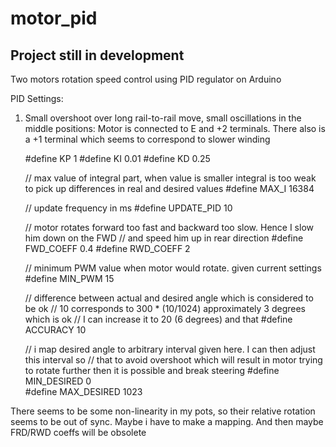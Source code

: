 # motor_pid
## Project still in development
Two motors rotation speed control using PID regulator on Arduino

PID Settings:
1. Small overshoot over long rail-to-rail move, small oscillations in the middle positions:
Motor is connected to E and +2 terminals. There also is a +1 terminal which seems to correspond to slower winding    
    
    

    #define KP 1
    #define KI 0.01 
    #define KD 0.25
    
    // max value of integral part, when value is smaller integral is too weak to pick up differences in real and desired values
    #define MAX_I 16384       
    
    // update frequency in ms
    #define UPDATE_PID 10       
    
    // motor rotates forward too fast and backward too slow. Hence I slow him down on the FWD
    // and speed him up in rear direction
    #define FWD_COEFF 0.4
    #define RWD_COEFF 2  

    // minimum PWM value when motor would rotate. given current settings 
    #define MIN_PWM 15 
    
    // difference between actual and desired angle which is considered to be ok
    // 10 corresponds to 300 * (10/1024) approximately 3 degrees which is ok
    // I can increase it to 20 (6 degrees) and that
    #define ACCURACY 10 

    // i map desired angle to arbitrary interval given here. I can then adjust this interval so 
    // that to avoid overshoot which will result in motor trying to rotate further then it is possible and break steering
    #define MIN_DESIRED 0     
    #define MAX_DESIRED 1023  


There seems to be some non-linearity in my pots, so their relative rotation seems to be out of sync. Maybe i have to make a mapping. And then maybe FRD/RWD coeffs will be obsolete
